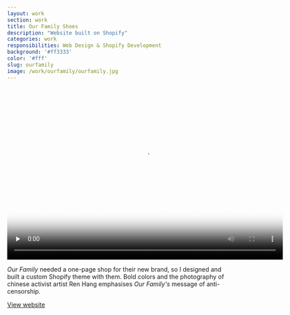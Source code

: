 ```yaml
---
layout: work
section: work
title: Our Family Shoes
description: "Website built on Shopify"
categories: work
responsibilities: Web Design & Shopify Development
background: '#ff3333'
color: '#fff'
slug: ourfamily
image: /work/ourfamily/ourfamily.jpg
---
```


<div>
  <video id="layervault" class="browser_img" title="Our Family Shoes"
    preload="none" width="640" height="400" poster="{{ site.root }}{{ page.image }}" data-setup="{}">
    <source src="{{ site.root }}/work/ourfamily/ourfamily.mp4" type='video/mp4'>
    <source src="{{ site.root }}/work/ourfamily/ourfamily.webm" type='video/webm'>
  </video>
</div>

<em>Our Family</em> needed a one-page shop for their new brand, so I designed and built a custom Shopify theme with them. Bold colors and the photography of chinese activist artist Ren Hang emphasises <em>Our Family's</em> message of anti-censorship.

<a href="http://ourfamilyshoes.com" class="button" rel="external">View website</a>